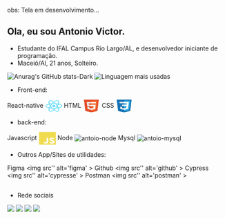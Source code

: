 obs: Tela em desenvolvimento...

## Ola, eu sou Antonio Victor.
- Estudante do IFAL Campus Rio Largo/AL, e desenvolvedor iniciante de programação.
- Maceió/Al, 21 anos, Solteiro.

<div>
  
  ![Anurag's GitHub stats-Dark](https://github-readme-stats.vercel.app/api?username=antoniovictor2k&show_icons=true&theme=dark#gh-dark-mode-only)     ![Linguagem mais usadas](https://github-readme-stats.vercel.app/api/top-langs/?username=antoniovictor2k&layout=compact&theme=dark)
</div>
<!-- 
Pessoal que veio atrás do **Github Stats:** a API provavelmente saiu do ar nesse período,
mas você pode adicionar a sua própria, seguindo esse [tutorial](https://github.com/anuraghazra/github-readme-stats/blob/master/readme.md#deploy-on-your-own-vercel-instance) -->


* Front-end:

<div>

  React-native <img align="center" alt="antonio-React" height="30" width="40" src="https://raw.githubusercontent.com/devicons/devicon/master/icons/react/react-original.svg">
  HTML <img align="center" alt="antonio-HTML" height="30" width="40" src="https://raw.githubusercontent.com/devicons/devicon/master/icons/html5/html5-original.svg">
  CSS <img align="center" alt="antonio-CSS" height="30" width="40" src="https://raw.githubusercontent.com/devicons/devicon/master/icons/css3/css3-original.svg">

</div>

* back-end:

<div>
  
  Javascript <img align="center" alt="antonio-Js" height="30" width="40" src="https://raw.githubusercontent.com/devicons/devicon/master/icons/javascript/javascript-plain.svg">
Node <img align="center" alt="antoio-node" height="30" width="40" src="https://cdn.jsdelivr.net/gh/devicons/devicon/icons/nodejs/nodejs-original.svg">
Mysql <img align="center" alt="antoio-mysql" height="30" width="40" src="https://cdn.jsdelivr.net/gh/devicons/devicon/icons/mysql/mysql-original.svg">

</div>
  
* Outros App/Sites de utilidades:

<div>

  Figma <img src'' alt='figma' >
  Github <img src'' alt='github' >
  Cypress <img src'' alt='cypresse' >
  Postman <img src'' alt='postman' >
  
  </div>

##
 
 * Rede sociais

<div>
  
  <a href="https://api.whatsapp.com/message/O4I654ATQMPYE1?autoload=1&app_absent=0" target="_blank"><img src="https://img.shields.io/badge/WhatsApp-25D366?style=for-the-badge&logo=whatsapp&logoColor=white" target="_blank"></a> 
  <a href="https://instagram.com/antoniovictor2k" target="_blank"><img src="https://img.shields.io/badge/-Instagram-%23E4405F?style=for-the-badge&logo=instagram&logoColor=white" target="_blank"></a>
  <a href = "mailto:avps2@aluno.ifal.edu.br"><img src="https://img.shields.io/badge/-Gmail-%23333?style=for-the-badge&logo=gmail&logoColor=white" target="_blank"></a>
  <a href="https://www.linkedin.com/in/antonio-victor-pereira-severiano-0aa170169/" target="_blank"><img src="https://img.shields.io/badge/-LinkedIn-%230077B5?style=for-the-badge&logo=linkedin&logoColor=white" target="_blank"></a> 
    
</div>
